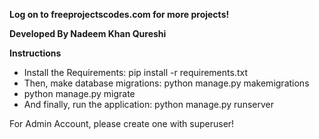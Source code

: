 **Log on to freeprojectscodes.com for more projects!**

**Developed By Nadeem Khan Qureshi**

**Instructions**
- Install the Requirements: pip install -r requirements.txt
- Then, make database migrations: python manage.py makemigrations
- python manage.py migrate
- And finally, run the application: python manage.py runserver

For Admin Account, please create one with superuser!
